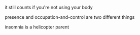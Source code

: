 it still counts if you're not using your body

presence and occupation-and-control are two different things

insomnia is a helicopter parent
